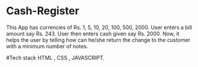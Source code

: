 # Cash-Register
  This App has currencies of Rs. 1, 5, 10, 20, 100, 500, 2000.
         User enters a bill amount say Rs. 243.
        User then enters cash given say Rs. 2000.
        Now, it helps the user by telling how can he/she return the change to the customer with a minimum number of notes.
        
#Tech stack 
 HTML , CSS , JAVASCRIPT.
